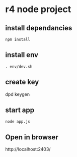 # r4 node project

## install dependancies
```npm install```

## install env
```. env/dev.sh```

## create key
dpd keygen

## start app
```node app.js```

## Open in browser
http://localhost:2403/
